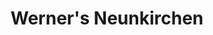 ---
title: "Werner's Neunkirchen"
url: /neunkirchen-seelscheid/werners-neunkirchen/
shop: Metzgerei
---